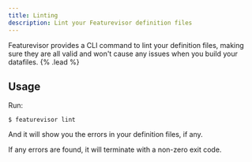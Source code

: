 ```yaml
---
title: Linting
description: Lint your Featurevisor definition files
---
```


Featurevisor provides a CLI command to lint your definition files, making sure they are all valid and won't cause any issues when you build your datafiles. {% .lead %}

## Usage

Run:

```
$ featurevisor lint
```

And it will show you the errors in your definition files, if any.

If any errors are found, it will terminate with a non-zero exit code.

